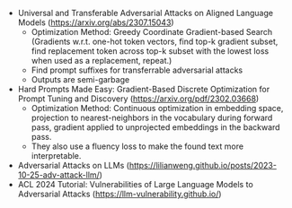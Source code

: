 - Universal and Transferable Adversarial Attacks on Aligned Language Models (https://arxiv.org/abs/2307.15043)
  - Optimization Method: Greedy Coordinate Gradient-based Search (Gradients w.r.t. one-hot token vectors, find top-k gradient subset, find replacement token across top-k subset with the lowest loss when used as a replacement, repeat.)
  - Find prompt suffixes for transferrable adversarial attacks
  - Outputs are semi-garbage
- Hard Prompts Made Easy: Gradient-Based Discrete Optimization for Prompt Tuning and Discovery (https://arxiv.org/pdf/2302.03668)
  - Optimization Method: Continuous optimization in embedding space, projection to nearest-neighbors in the vocabulary during forward pass, gradient applied to unprojected embeddings in the backward pass.
  - They also use a fluency loss to make the found text more interpretable.
- Adversarial Attacks on LLMs (https://lilianweng.github.io/posts/2023-10-25-adv-attack-llm/)
- ACL 2024 Tutorial: Vulnerabilities of Large Language Models to Adversarial Attacks (https://llm-vulnerability.github.io/)